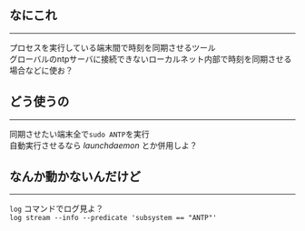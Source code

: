 ## なにこれ
----
プロセスを実行している端末間で時刻を同期させるツール  
グローバルのntpサーバに接続できないローカルネット内部で時刻を同期させる場合などに使お？  

## どう使うの
----
同期させたい端末全で```sudo ANTP```を実行  
自動実行させるなら *launchdaemon* とか併用しよ？

## なんか動かないんだけど
----
```log``` コマンドでログ見よ？  
```log stream --info --predicate 'subsystem == "ANTP"'```
